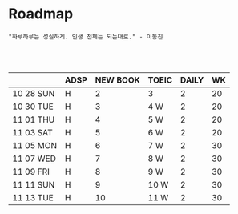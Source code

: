 # Roadmap

```
"하루하루는 성실하게. 인생 전체는 되는대로." - 이동진
```



<br><br>

|           | ADSP | NEW BOOK | TOEIC | DAILY | WK   |
| --------- | ---- | -------- | ----- | ----- | ---- |
| 10 28 SUN | H    | 2        | 3     | 2     | 20   |
| 10 30 TUE | H    | 3        | 4 W   | 2     | 20   |
| 11 01 THU | H    | 4        | 5 W   | 2     | 20   |
| 11 03 SAT | H    | 5        | 6 W   | 2     | 20   |
| 11 05 MON | H    | 6        | 7 W   | 2     | 30   |
| 11 07 WED | H    | 7        | 8 W   | 2     | 30   |
| 11 09 FRI | H    | 8        | 9 W   | 2     | 30   |
| 11 11 SUN | H    | 9        | 10 W  | 2     | 30   |
| 11 13 TUE | H    | 10       | 11 W  | 2     | 30   |

<br><br>

